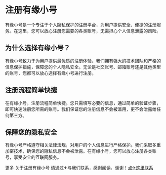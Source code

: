 # 注册有缘小号

有缘小号是一个专注于个人隐私保护的注册平台，为用户提供安全、便捷的注册服务。在这里，您可以放心注册您需要的各类账号，无需担心个人信息泄露的风险。

## 为什么选择有缘小号？

有缘小号致力于为用户提供最优质的注册体验，我们拥有强大的技术团队和严格的信息保护措施，保障您的个人隐私安全。无论是社交账号、邮箱账号还是其他类型的账号，您都可以放心选择有缘小号进行注册。

## 注册流程简单快捷

在有缘小号，注册流程简单快捷。您只需填写必要的信息，通过简单的验证步骤，即可快速注册您所需的账号。我们保证您的注册信息不会被滥用，更不会泄露给任何第三方。

## 保障您的隐私安全

有缘小号严格遵守相关法律法规，对用户的个人信息进行严格保护。我们采取多重加密技术，确保您的隐私信息不会被泄露。在有缘小号，您可以放心注册各类账号，享受安全的互联网服务。

更多 关于注册有缘小号 请通过✈与我们联系，感谢阅读，谢谢！[点✈这里联系](https://lm.k02.cc)